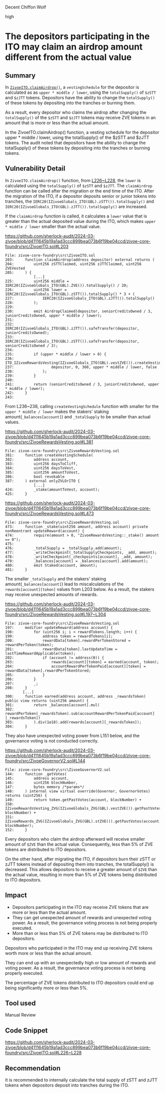 Decent Chiffon Wolf

high

# The depositors participating in the ITO may claim an airdrop amount different from the actual value

## Summary

In [`ZivoeITO.claimAirdrop()`](https://github.com/sherlock-audit/2024-03-zivoe/blob/d4111645b19a1ad3ccc899bea073b6f19be04ccd/zivoe-core-foundry/src/ZivoeITO.sol#L203), a `vestingSchedule` for the depositor is calculated as as `upper * middle / lower`, using the `totalSupply()` of `$zSTT` and `$zJTT` tokens.
Depositors have the ability to change the `totalSupply()` of these tokens by depositing into the tranches or burning them.

As a result, every depositor who claims the airdrop after changing the `totalSupply()` of the `$zSTT` and `$zJTT` tokens may receive ZVE tokens in an amount that is more or less than the actual amount.

In the ZivoeITO.claimAirdrop() function, a vesting schedule for the depositor  upper * middle / lower, using the totalSupply() of the $zSTT and $zJTT tokens. The audit noted that depositors have the ability to change the totalSupply() of these tokens by depositing into the tranches or burning tokens.

## Vulnerability Detail

In `ZivoeITO.claimAirdrop()` function, from [L226~L228](https://github.com/sherlock-audit/2024-03-zivoe/blob/d4111645b19a1ad3ccc899bea073b6f19be04ccd/zivoe-core-foundry/src/ZivoeITO.sol#L226~L228), the `lower` is calculated using the `totalSupply()` of `$zSTT` and `$zJTT`. The `claimAirdrop` function can be called after the migration or the end time of the ITO. After the migration of the ITO, if a depositor deposits senior or junior tokens into tranches, the `IERC20(IZivoeGlobals_ITO(GBL).zSTT()).totalSupply()` and `IERC20(IZivoeGlobals_ITO(GBL).zJTT()).totalSupply()` are increased.

If the `claimAirdrop` function is called, it calculates a `lower` value that is greater than the actual deposited value during the ITO, which makes `upper * middle / lower` smaller than the actual value.

https://github.com/sherlock-audit/2024-03-zivoe/blob/d4111645b19a1ad3ccc899bea073b6f19be04ccd/zivoe-core-foundry/src/ZivoeITO.sol#L203

```Solodity
File: zivoe-core-foundry\src\ZivoeITO.sol
203:     function claimAirdrop(address depositor) external returns (
204:         uint256 zSTTClaimed, uint256 zJTTClaimed, uint256 ZVEVested
205:     ) {
             [...]
225:         uint256 middle = IERC20(IZivoeGlobals_ITO(GBL).ZVE()).totalSupply() / 20;
226:         uint256 lower = IERC20(IZivoeGlobals_ITO(GBL).zSTT()).totalSupply() * 3 + (
227:             IERC20(IZivoeGlobals_ITO(GBL).zJTT()).totalSupply()
228:         );
229: 
230:         emit AirdropClaimed(depositor, seniorCreditsOwned / 3, juniorCreditsOwned, upper * middle / lower);
231: 
232:         IERC20(IZivoeGlobals_ITO(GBL).zJTT()).safeTransfer(depositor, juniorCreditsOwned);
233:         IERC20(IZivoeGlobals_ITO(GBL).zSTT()).safeTransfer(depositor, seniorCreditsOwned / 3);
234: 
235:         if (upper * middle / lower > 0) {
236:             ITO_IZivoeRewardsVesting(IZivoeGlobals_ITO(GBL).vestZVE()).createVestingSchedule(
237:                 depositor, 0, 360, upper * middle / lower, false
238:             );
239:         }
240:         
241:         return (seniorCreditsOwned / 3, juniorCreditsOwned, upper * middle / lower);
242:     }
243: 
```

From L236~238, calling `createVestingSchedule` function with smaller for the `upper * middle / lower` makes the stakers' staking amount(`_balances[account]`) and `_totalSupply` to be smaller than actual values.

https://github.com/sherlock-audit/2024-03-zivoe/blob/d4111645b19a1ad3ccc899bea073b6f19be04ccd/zivoe-core-foundry/src/ZivoeRewardsVesting.sol#L381

```Solodity
File: zivoe-core-foundry\src\ZivoeRewardsVesting.sol
381:     function createVestingSchedule(
382:         address account, 
383:         uint256 daysToCliff, 
384:         uint256 daysToVest, 
385:         uint256 amountToVest, 
386:         bool revokable
387:     ) external onlyZVLOrITO {
             [...]
424:         _stake(amountToVest, account);
425:     }
```

https://github.com/sherlock-audit/2024-03-zivoe/blob/d4111645b19a1ad3ccc899bea073b6f19be04ccd/zivoe-core-foundry/src/ZivoeRewardsVesting.sol#L473

```Solodity
File: zivoe-core-foundry\src\ZivoeRewardsVesting.sol
473:     function _stake(uint256 amount, address account) private nonReentrant updateReward(account) {
474:         require(amount > 0, "ZivoeRewardsVesting::_stake() amount == 0");
475: 
476:         _totalSupply = _totalSupply.add(amount);
477:         _writeCheckpoint(_totalSupplyCheckpoints, _add, amount);
478:         _writeCheckpoint(_checkpoints[account], _add, amount);
479:         _balances[account] = _balances[account].add(amount);
480:         emit Staked(account, amount);
481:     }
```

The smaller `_totalSupply` and the stakers' staking amount(`_balances[account]`) lead to miscalculations of the `rewards[account][token]` values from L203 below. As a result, the stakers may receive unexpected amounts of rewards.

https://github.com/sherlock-audit/2024-03-zivoe/blob/d4111645b19a1ad3ccc899bea073b6f19be04ccd/zivoe-core-foundry/src/ZivoeRewardsVesting.sol#L197~L304

```Solodity
File: zivoe-core-foundry\src\ZivoeRewardsVesting.sol
197:     modifier updateReward(address account) {
198:         for (uint256 i; i < rewardTokens.length; i++) {
199:             address token = rewardTokens[i];
200:             rewardData[token].rewardPerTokenStored = rewardPerToken(token);
201:             rewardData[token].lastUpdateTime = lastTimeRewardApplicable(token);
202:             if (account != address(0)) {
203:                 rewards[account][token] = earned(account, token);
204:                 accountRewardPerTokenPaid[account][token] = rewardData[token].rewardPerTokenStored;
205:             }
206:         }
207:         _;
208:     }
        [...]
300:     function earned(address account, address _rewardsToken) public view returns (uint256 amount) {
301:         return _balances[account].mul(
302:             rewardPerToken(_rewardsToken).sub(accountRewardPerTokenPaid[account][_rewardsToken])
303:         ).div(1e18).add(rewards[account][_rewardsToken]);
304:     }
```

 They also have unexpected voting power from L151 below, and the governance voting is not conducted correctly.

https://github.com/sherlock-audit/2024-03-zivoe/blob/d4111645b19a1ad3ccc899bea073b6f19be04ccd/zivoe-core-foundry/src/ZivoeGovernorV2.sol#L144

```Solodity
File: zivoe-core-foundry\src\ZivoeGovernorV2.sol
144:     function _getVotes(
145:         address account,
146:         uint256 blockNumber,
147:         bytes memory /*params*/
148:     ) internal view virtual override(Governor, GovernorVotes) returns (uint256) {
149:         return token.getPastVotes(account, blockNumber) + 
150:             IZivoeRewardsVesting_ZVG(IZivoeGlobals_ZVG(GBL).vestZVE()).getPastVotes(account, blockNumber) +
151:             IZivoeRewards_ZVG(IZivoeGlobals_ZVG(GBL).stZVE()).getPastVotes(account, blockNumber);
152:     }
```

Every depositors who claim the airdrop afterward will receive smaller amount of `$ZVE` than the actual value.
Consequently, less than 5% of ZVE tokens are distributed to ITO depositors.

On the other hand, after migrating the ITO, if depositors burn their zSTT or zJTT tokens instead of depositing them into tranches, the totalSupply() is decreased. This allows depositors to receive a greater amount of `$ZVE` than the actual value, resulting in more than 5% of ZVE tokens being distributed to ITO depositors.

## Impact

- Depositors participating in the ITO may receive ZVE tokens that are more or less than the actual amount.
- They can get unexpected amount of rewards and unexpected voting power. As a result, the governance voting process is not being properly executed.
- More than or less than 5% of ZVE tokens may be distributed to ITO depositors.

Depositors who participated in the ITO may end up receiving ZVE tokens worth more or less than the actual amount.

They can end up with an unexpectedly high or low amount of rewards and voting power. As a result, the governance voting process is not being properly executed.

The percentage of ZVE tokens distributed to ITO depositors could end up being significantly more or less than 5%.

## Tool used

Manual Review

## Code Snippet

https://github.com/sherlock-audit/2024-03-zivoe/blob/d4111645b19a1ad3ccc899bea073b6f19be04ccd/zivoe-core-foundry/src/ZivoeITO.sol#L226~L228

## Recommendation

It is recommended to internally calculate the total supply of zSTT and zJTT tokens when depositors deposit into tranches during the ITO.